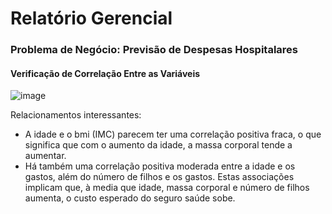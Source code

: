 
# Relatório Gerencial

### Problema de Negócio: Previsão de Despesas Hospitalares

#### Verificação de Correlação Entre as Variáveis

![image](https://user-images.githubusercontent.com/119424591/207476723-507adbac-728d-4793-86a6-8aaab626658e.png)

Relacionamentos interessantes:

- A idade e o bmi (IMC) parecem ter uma correlação positiva fraca, o que significa que com o aumento da idade, a massa corporal tende a aumentar. 
- Há também uma correlação positiva moderada entre a idade e os gastos, além do número de filhos e os gastos. Estas associações implicam que, à media que idade, massa corporal e número de filhos aumenta, o custo esperado do seguro saúde sobe. 
